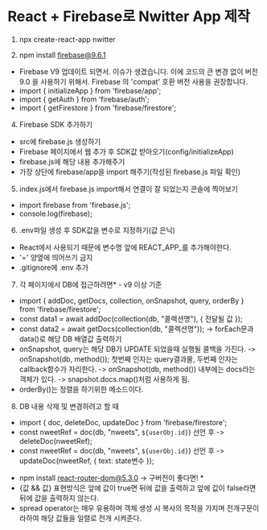 # React + Firebase로 Nwitter App 제작

1. npx create-react-app nwitter

2. npm install firebase@9.6.1
 - Firebase V9 업데이트 되면서. 이슈가 생겼습니다. 이에 코드의 큰 변경 없이 버전 9.0 을 사용하기 위해서. Firebase 의 'compat' 호환 버전 사용을 권장합니다.
 - import { initializeApp } from 'firebase/app';
 - import { getAuth } from 'firebase/auth';
 - import { getFirestore } from 'firebase/firestore';
 
4. Firebase SDK 추가하기
 - src에 firebase.js 생성하기
 - Firebase 페이지에서 웹 추가 후 SDK값 받아오기(config/initializeApp)
 - firebase.js에 해당 내용 추가해주기
 - 가장 상단에 firebase/app을 import 해주기(작성된 firebase.js 파일 확인)

5. index.js에서 firebase.js import해서 연결이 잘 되었는지 콘솔에 찍어보기
 - import firebase from 'firebase.js';
 - console.log(firebase);

6. .env파일 생성 후 SDK값을 변수로 지정하기(값 은닉)
 - React에서 사용되기 때문에 변수명 앞에 REACT_APP_를 추가해야한다.
 - '=' 양옆에 띄어쓰기 금지
 - .gitignore에 .env 추가

7. 각 페이지에서 DB에 접근하려면* - v9 이상 기준
 - import { addDoc, getDocs, collection, onSnapshot, query, orderBy } from 'firebase/firestore';
 - const data1 = await addDoc(collection(db, "콜렉션명"), { 전달될 값 });
 - const data2 = await getDocs(collection(db, "콜렉션명"));
  -> forEach문과 data()로 해당 DB 배열값 출력하기
 - onSnapshot, query는 해당 DB가 UPDATE 되었을때 실행될 콜백을 가진다.
  -> onSnapshot(db, method()); 첫번째 인자는 query결과물, 두번째 인자는 callback함수가 자리한다.
  -> onSnapshot(db, method()) 내부에는 docs라는 객체가 있다. -> snapshot.docs.map()처럼 사용하게 됨.
 - orderBy()는 정렬을 하기위한 메소드이다.

8. DB 내용 삭제 및 변경하려고 할 때
 - import { doc, deleteDoc, updateDoc } from 'firebase/firestore';
 - const nweetRef = doc(db, "nweets", `${userObj.id}`) 선언 후
  -> deleteDoc(nweetRef);
 - const nweetRef = doc(db, "nweets", `${userObj.id}`) 선언 후
  -> updateDoc(nweetRef, { text: state변수 });

* npm install react-router-dom@5.3.0 -> 구버전이 좋다면! *
* {값 && 값} 표현방식은 앞에 값이 true면 뒤에 값을 출력하고 앞에 값이 false라면 뒤에 값을 출력하지 않는다.
* spread operator는 매우 유용하며 객체 생성 시 복사의 목적을 가지며 전개구문이라하여 해당 값들을 일렬로 전개 시켜준다.